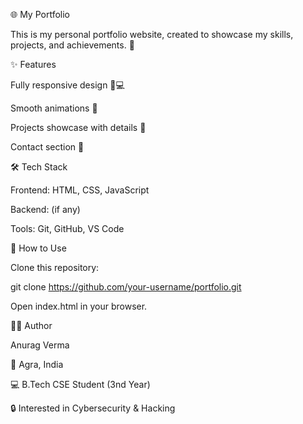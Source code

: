 🌐 My Portfolio

This is my personal portfolio website, created to showcase my skills, projects, and achievements. 🚀

✨ Features

Fully responsive design 📱💻

Smooth animations 🎨

Projects showcase with details 🔗

Contact section 📧

🛠️ Tech Stack

Frontend: HTML, CSS, JavaScript

Backend: (if any)

Tools: Git, GitHub, VS Code

🚀 How to Use

Clone this repository:

git clone https://github.com/your-username/portfolio.git


Open index.html in your browser.

👨‍💻 Author

Anurag Verma

📍 Agra, India

💻 B.Tech CSE Student (3nd Year)

🔒 Interested in Cybersecurity & Hacking
